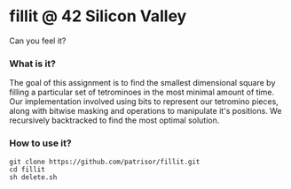 # fillit @ 42 Silicon Valley
Can you feel it?
### What is it?
The goal of this assignment is to find the smallest dimensional square by filling a particular set of tetrominoes in the most minimal amount of time. Our implementation involved using bits to represent our tetromino pieces, along with bitwise masking and operations to manipulate it's positions. We recursively backtracked to find the most optimal solution.
### How to use it?
	git clone https://github.com/patrisor/fillit.git
	cd fillit
	sh delete.sh
